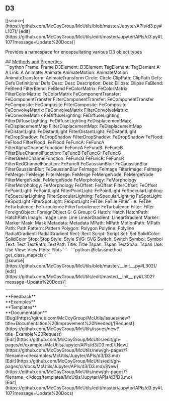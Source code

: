 ## <a id="McUtils.Jupyter.APIs.d3.D3">D3</a> 

<div class="docs-source-link" markdown="1">
[[source](https://github.com/McCoyGroup/McUtils/blob/master/Jupyter/APIs/d3.py#L107)/
[edit](https://github.com/McCoyGroup/McUtils/edit/master/Jupyter/APIs/d3.py#L107?message=Update%20Docs)]
</div>

Provides a namespace for encapsultating various D3 object types







<div class="collapsible-section">
 <div class="collapsible-section collapsible-section-header" markdown="1">
## <a class="collapse-link" data-toggle="collapse" href="#methods" markdown="1"> Methods and Properties</a> <a class="float-right" data-toggle="collapse" href="#methods"><i class="fa fa-chevron-down"></i></a>
 </div>
 <div class="collapsible-section collapsible-section-body collapse show" id="methods" markdown="1">
 ```python
Frame: Frame
D3Element: D3Element
TagElement: TagElement
A: A
Link: A
Animate: Animate
AnimateMotion: AnimateMotion
AnimateTransform: AnimateTransform
Circle: Circle
ClipPath: ClipPath
Defs: Defs
Definitions: Defs
Desc: Desc
Description: Desc
Ellipse: Ellipse
FeBlend: FeBlend
FilterBlend: FeBlend
FeColorMatrix: FeColorMatrix
FilterColorMatrix: FeColorMatrix
FeComponentTransfer: FeComponentTransfer
FilterComponentTransfer: FeComponentTransfer
FeComposite: FeComposite
FilterComposite: FeComposite
FeConvolveMatrix: FeConvolveMatrix
FilterConvolveMatrix: FeConvolveMatrix
FeDiffuseLighting: FeDiffuseLighting
FilterDiffuseLighting: FeDiffuseLighting
FeDisplacementMap: FeDisplacementMap
FilterDisplacementMap: FeDisplacementMap
FeDistantLight: FeDistantLight
FilterDistantLight: FeDistantLight
FeDropShadow: FeDropShadow
FilterDropShadow: FeDropShadow
FeFlood: FeFlood
FilterFlood: FeFlood
FeFuncA: FeFuncA
FilterAlphaChannelFunction: FeFuncA
FeFuncB: FeFuncB
FilterBlueChannelFunction: FeFuncB
FeFuncG: FeFuncG
FilterGreenChannelFunction: FeFuncG
FeFuncR: FeFuncR
FilterRedChannelFunction: FeFuncR
FeGaussianBlur: FeGaussianBlur
FilterGaussianBlur: FeGaussianBlur
FeImage: FeImage
FilterImage: FeImage
FeMerge: FeMerge
FilterMerge: FeMerge
FeMergeNode: FeMergeNode
FilterMergeNode: FeMergeNode
FeMorphology: FeMorphology
FilterMorphology: FeMorphology
FeOffset: FeOffset
FilterOffset: FeOffset
FePointLight: FePointLight
FilterPointLight: FePointLight
FeSpecularLighting: FeSpecularLighting
FilterSpecularLighting: FeSpecularLighting
FeSpotLight: FeSpotLight
FilterSpotLight: FeSpotLight
FeTile: FeTile
FilterTile: FeTile
FeTurbulence: FeTurbulence
FilterTurbulence: FeTurbulence
Filter: Filter
ForeignObject: ForeignObject
G: G
Group: G
Hatch: Hatch
HatchPath: HatchPath
Image: Image
Line: Line
LinearGradient: LinearGradient
Marker: Marker
Mask: Mask
Metadata: Metadata
MPath: MPath
MotionPath: MPath
Path: Path
Pattern: Pattern
Polygon: Polygon
Polyline: Polyline
RadialGradient: RadialGradient
Rect: Rect
Script: Script
Set: Set
SolidColor: SolidColor
Stop: Stop
Style: Style
SVG: SVG
Switch: Switch
Symbol: Symbol
Text: Text
TextPath: TextPath
Title: Title
Tspan: Tspan
TextSpan: Tspan
Use: Use
View: View
Plots: Plots
```
<a id="McUtils.Jupyter.APIs.d3.D3.get_class_map" class="docs-object-method">&nbsp;</a> 
```python
@classmethod
get_class_map(cls): 
```
<div class="docs-source-link" markdown="1">
[[source](https://github.com/McCoyGroup/McUtils/blob/master/__init__.py#L302)/
[edit](https://github.com/McCoyGroup/McUtils/edit/master/__init__.py#L302?message=Update%20Docs)]
</div>
 </div>
</div>












---


<div markdown="1" class="text-secondary">
<div class="container">
  <div class="row">
   <div class="col" markdown="1">
**Feedback**   
</div>
   <div class="col" markdown="1">
**Examples**   
</div>
   <div class="col" markdown="1">
**Templates**   
</div>
   <div class="col" markdown="1">
**Documentation**   
</div>
   <div class="col" markdown="1">
   
</div>
   <div class="col" markdown="1">
   
</div>
   <div class="col" markdown="1">
   
</div>
</div>
  <div class="row">
   <div class="col" markdown="1">
[Bug](https://github.com/McCoyGroup/McUtils/issues/new?title=Documentation%20Improvement%20Needed)/[Request](https://github.com/McCoyGroup/McUtils/issues/new?title=Example%20Request)   
</div>
   <div class="col" markdown="1">
[Edit](https://github.com/McCoyGroup/McUtils/edit/gh-pages/ci/examples/McUtils/Jupyter/APIs/d3/D3.md)/[New](https://github.com/McCoyGroup/McUtils/new/gh-pages/?filename=ci/examples/McUtils/Jupyter/APIs/d3/D3.md)   
</div>
   <div class="col" markdown="1">
[Edit](https://github.com/McCoyGroup/McUtils/edit/gh-pages/ci/docs/McUtils/Jupyter/APIs/d3/D3.md)/[New](https://github.com/McCoyGroup/McUtils/new/gh-pages/?filename=ci/docs/templates/McUtils/Jupyter/APIs/d3/D3.md)   
</div>
   <div class="col" markdown="1">
[Edit](https://github.com/McCoyGroup/McUtils/edit/master/Jupyter/APIs/d3.py#L107?message=Update%20Docs)   
</div>
   <div class="col" markdown="1">
   
</div>
   <div class="col" markdown="1">
   
</div>
   <div class="col" markdown="1">
   
</div>
</div>
</div>
</div>